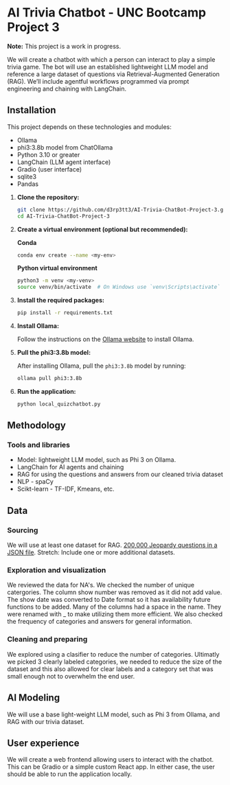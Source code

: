 # AI Trivia Chatbot - UNC Bootcamp Project 3

**Note:** This project is a work in progress.

We will create a chatbot with which a person can interact to play a simple trivia game. The bot will use an established lightweight LLM model and reference a large dataset of questions via Retrieval-Augmented Generation (RAG). We’ll include agentful workflows programmed via prompt engineering and chaining with LangChain.

## Installation

This project depends on these technologies and modules:

* Ollama
* phi3:3.8b model from ChatOllama
* Python 3.10 or greater
* LangChain (LLM agent interface)
* Gradio (user interface)
* sqlite3
* Pandas

1. **Clone the repository:**

    ```sh
    git clone https://github.com/d3rp3tt3/AI-Trivia-ChatBot-Project-3.git
    cd AI-Trivia-ChatBot-Project-3
    ```

2. **Create a virtual environment (optional but recommended):**

    **Conda**

    ```sh
    conda env create --name <my-env>
    ```

    **Python virtual environment**

    ```sh
    python3 -m venv <my-venv>
    source venv/bin/activate  # On Windows use `venv\Scripts\activate`
    ```

3. **Install the required packages:**

    ```sh
    pip install -r requirements.txt
    ```

4. **Install Ollama:**

    Follow the instructions on the [Ollama website](https://ollama.com) to install Ollama.

5. **Pull the phi3:3.8b model:**

    After installing Ollama, pull the `phi3:3.8b` model by running:

    ```sh
    ollama pull phi3:3.8b
    ```

6. **Run the application:**

    ```sh
    python local_quizchatbot.py
    ```

## Methodology

### Tools and libraries

* Model: lightweight LLM model, such as Phi 3 on Ollama.
* LangChain for AI agents and chaining
* RAG for using the questions and answers from our cleaned trivia dataset
* NLP - spaCy
* Scikt-learn - TF-IDF, Kmeans, etc.

## Data

### Sourcing

We will use at least one dataset for RAG. [200,000 Jeopardy questions in a JSON file](https://www.reddit.com/r/datasets/comments/1uyd0t/200000_jeopardy_questions_in_a_json_file/?rdt=43915). Stretch: Include one or more additional datasets.

### Exploration and visualization

We reviewed the data for NA's. We checked the number of unique catergories. The column show number was removed as it did not add value. The show date was converted to Date format so it has availability future functions to be added. Many of the columns had a space in the name. They were renamed with _ to make utilizing them more efficient. We also checked the frequency of categories and answers for general information. 

### Cleaning and preparing

We explored using a clasifier to reduce the number of categories. Ultimatly we picked 3 clearly labeled categories, we needed to reduce the size of the dataset and this also allowed for clear labels and a category set that was small enough not to overwhelm the end user. 

## AI Modeling

We will use a base light-weight LLM model, such as Phi 3 from Ollama, and RAG with our trivia dataset.

## User experience

We will create a web frontend allowing users to interact with the chatbot. This can be Gradio or a simple custom React app. In either case, the user should be able to run the application locally.

